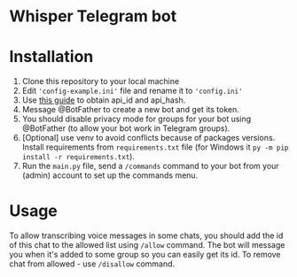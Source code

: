 # Whisper Telegram bot

# Installation
1. Clone this repository to your local machine
2. Edit `'config-example.ini'` file and rename it to `'config.ini'`
3. Use [this guide](https://docs.pyrogram.org/intro/quickstart) to obtain api_id and api_hash.
4. Message @BotFather to create a new bot and get its token.
5. You should disable privacy mode for groups for your bot using @BotFather (to allow your bot work in Telegram groups).
6. [Optional] use venv to avoid conflicts because of packages versions. Install requirements from `requirements.txt` file (for Windows it `py -m pip install -r requirements.txt`).
7. Run the `main.py` file, send a `/commands` command to your bot from your (admin) account to set up the commands menu.

# Usage
To allow transcribing voice messages in some chats, you should add the id of this chat to the allowed list using `/allow` command. The bot will message you when it's added to some group so you can easily get its id.
To remove chat from allowed - use `/disallow` command.
